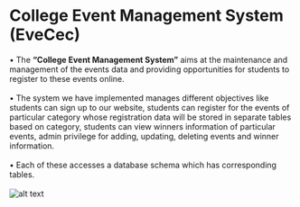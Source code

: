 # College Event Management System (EveCec)

• The **“College Event Management System”** aims at the maintenance and management of the events data and providing opportunities for students to register to these events online. 
<br /><br />• The system we have implemented manages different objectives like students can sign up to our website, students can register for the events of particular category whose registration data will be stored in separate tables based on category, students can view winners information of particular events, admin privilege for adding, updating, deleting events and winner information.
<br /><br />• Each of these accesses a database schema which has corresponding tables.<br/><br/>
![alt text](https://github.com/[surajpai50612]/[College-Event-Management-System-EveCec]/blob/[main]/image.jpg?raw=true)
